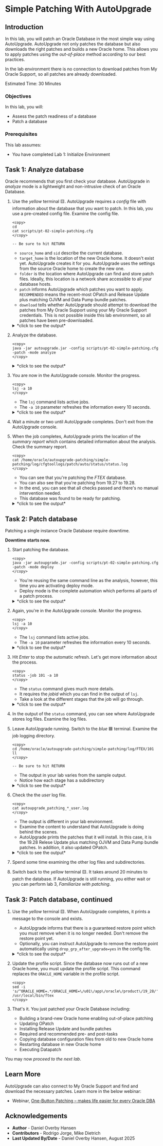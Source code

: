 # Simple Patching With AutoUpgrade

## Introduction

In this lab, you will patch an Oracle Database in the most simple way using AutoUpgrade. AutoUpgrade not only patches the database but also downloads the right patches and builds a new Oracle home. This allows you to apply patches using the *out-of-place* method according to our best practices. 

In the lab environment there is no connection to download patches from My Oracle Support, so all patches are already downloaded.

Estimated Time: 30 Minutes


### Objectives

In this lab, you will:

* Assess the patch readiness of a database
* Patch a database

### Prerequisites

This lab assumes:

- You have completed Lab 1: Initialize Environment

## Task 1: Analyze database

Oracle recommends that you first check your database. AutoUpgrade in *analyze* mode is a lightweight and non-intrusive check of an Oracle Database.

1. Use the *yellow* terminal 🟨. AutoUpgrade requires a *config* file with information about the database that you want to patch. In this lab, you use a pre-created config file. Examine the config file.

    ```
    <copy>
    cd
    cat scripts/pt-02-simple-patching.cfg
    </copy>

    -- Be sure to hit RETURN
    ```

    * `source_home` and `sid` describe the current database.
    * `target_home` is the location of the new Oracle home. It doesn't exist yet. AutoUpgrade creates it for you. AutoUpgrade uses the settings from the source Oracle home to create the new one.
    * `folder` is the location where AutoUpgrade can find and store patch files. Ideally, this location is a network share accessible to all your database hosts. 
    * `patch` informs AutoUpgrade which patches you want to apply. `RECOMMENDED` means the recent-most OPatch and Release Update plus matching OJVM and Data Pump bundle patches.
    * `download` tells whether AutoUpgrade should attempt to download the patches from My Oracle Support using your My Oracle Support credentials. This is not possible inside this lab environment, so all patches have been pre-downloaded.

    <details>
    <summary>*click to see the output*</summary>
    ``` text
    $ cat scripts/pt-02-simple-patching.cfg
    global.global_log_dir=/home/oracle/autoupgrade-patching/simple-patching/log
    patch1.source_home=/u01/app/oracle/product/19
    patch1.target_home=/u01/app/oracle/product/19_28
    patch1.sid=FTEX
    patch1.folder=/home/oracle/patch-repo
    patch1.patch=RECOMMENDED
    patch1.download=no
    ```
    </details>    

2. Analyze the database.

    ```
    <copy>
    java -jar autoupgrade.jar -config scripts/pt-02-simple-patching.cfg -patch -mode analyze
    </copy>
    ```

    <details>
    <summary>*click to see the output*</summary>
    ``` text
    $ java -jar autoupgrade.jar -config scripts/pt-02-simple-patching.cfg -patch -mode analyze
    AutoUpgrade Patching 25.3.250509 launched with default internal options
    Processing config file ...
    +-----------------------------------------+
    | Starting AutoUpgrade Patching execution |
    +-----------------------------------------+
    1 Non-CDB(s) will be analyzed
    Type 'help' to list console commands
    patch>
    ```
    </details>    

3. You are now in the AutoUpgrade console. Monitor the progress.

    ```
    <copy>
    lsj -a 10
    </copy>
    ```

    * The `lsj` command lists active jobs. 
    * The `-a 10` parameter refreshes the information every 10 seconds.

    <details>
    <summary>*click to see the output*</summary>
    ``` text
    patch> lsj -a 10
    patch> +----+-------+---------+---------+-------+----------+-------+----------------+
    |Job#|DB_NAME|    STAGE|OPERATION| STATUS|START_TIME|UPDATED|         MESSAGE|
    +----+-------+---------+---------+-------+----------+-------+----------------+
    | 100|   FTEX|PRECHECKS|EXECUTING|RUNNING|  07:43:51|37s ago|Executing Checks|
    +----+-------+---------+---------+-------+----------+-------+----------------+
    Total jobs 1
    
    The command lsj is running every 10 seconds. PRESS ENTER TO EXIT
    ```
    </details>        

4. Wait a minute or two until AutoUpgrade completes. Don't exit from the AutoUpgrade console. 

5. When the job completes, AutoUpgrade prints the location of the *summary report* which contains detailed information about the analysis. Check the summary report.

    ```
    <copy>
    cat /home/oracle/autoupgrade-patching/simple-patching/log/cfgtoollogs/patch/auto/status/status.log
    </copy>
    ```

    * You can see that you're patching the *FTEX* database. 
    * You can also see that you're patching from 19.27 to 19.28.
    * In the end, you can see that all checks passed and there's no manual intervention needed.
    * This database was found to be ready for patching. 

    <details>
    <summary>*click to see the output*</summary>
    ``` text
    $ cat /home/oracle/autoupgrade-patching/simple-patching/log/cfgtoollogs/patch/auto/status/status.log
    ==========================================
       AutoUpgrade Patching Summary Report
    ==========================================
    [Date]           Sat Jul 26 05:49:47 GMT 2025
    [Number of Jobs] 1
    ==========================================
    [Job ID] 100
    ==========================================
    [DB Name]                ftex
    [Version Before AutoUpgrade Patching] 19.27.0.0.0
    [Version After AutoUpgrade Patching]  19.28.0.0.250715
    ------------------------------------------
    [Stage Name]    PENDING
    [Status]        SUCCESS
    [Start Time]    2025-07-26 05:47:39
    [Duration]      0:00:00
    [Log Directory] /home/oracle/autoupgrade-patching/simple-patching/log/FTEX/100/pending
    ------------------------------------------
    [Stage Name]    PRECHECKS
    [Status]        SUCCESS
    [Start Time]    2025-07-26 05:47:39
    [Duration]      0:02:08
    [Log Directory] /home/oracle/autoupgrade-patching/simple-patching/log/FTEX/100/prechecks
    [Detail]        /home/oracle/autoupgrade-patching/simple-patching/log/FTEX/100/prechecks/ftex_preupgrade.log
                    Check passed and no manual intervention needed
    ------------------------------------------
    ```
    </details>   

## Task 2: Patch database

Patching a single instance Oracle Database require downtime. 

**Downtime starts now.**

1. Start patching the database. 

    ```
    <copy>
    java -jar autoupgrade.jar -config scripts/pt-02-simple-patching.cfg -patch -mode deploy
    </copy>
    ```

    * You're reusing the same command line as the analysis, however, this time you are activating deploy mode.
    * Deploy mode is the complete automation which performs all parts of a patch process. 

    <details>
    <summary>*click to see the output*</summary>
    ``` text
    $ java -jar autoupgrade.jar -config scripts/pt-02-simple-patching.cfg -patch -mode deploy
    AutoUpgrade Patching 25.3.250509 launched with default internal options
    Processing config file ...
    +-----------------------------------------+
    | Starting AutoUpgrade Patching execution |
    +-----------------------------------------+
    1 Non-CDB(s) will be analyzed
    Type 'help' to list console commands
    patch>
    ```
    </details>    

3. Again, you're in the AutoUpgrade console. Monitor the progress.

    ```
    <copy>
    lsj -a 10
    </copy>
    ```

    * The `lsj` command lists active jobs. 
    * The `-a 10` parameter refreshes the information every 10 seconds.

    <details>
    <summary>*click to see the output*</summary>
    ``` text
    lsj -a 10
    patch> +----+-------+---------+---------+-------+----------+-------+----------------+
    |Job#|DB_NAME|    STAGE|OPERATION| STATUS|START_TIME|UPDATED|         MESSAGE|
    +----+-------+---------+---------+-------+----------+-------+----------------+
    | 101|   FTEX|PRECHECKS|EXECUTING|RUNNING|  10:10:12|12s ago|Executing Checks|
    +----+-------+---------+---------+-------+----------+-------+----------------+
    Total jobs 1
    
    The command lsj is running every 10 seconds. PRESS ENTER TO EXIT
    ```
    </details>        

4. Hit *Enter* to stop the automatic refresh. Let's get more information about the process. 

    ```
    <copy>
    status -job 101 -a 10
    </copy>
    ```

    * The `status` command gives much more details. 
    * It requires the *jobid* which you can find in the output of `lsj`. 
    * Take a look at the different stages that the job will go through.

    <details>
    <summary>*click to see the output*</summary>
    ``` text
    Details
    
    	Job No           101
    	Oracle SID       FTEX
    	Start Time       24/11/04 10:10:12
    	Elapsed (min):   3
    	End time:        N/A
    
    Logfiles
    
    	Logs Base:    /home/oracle/autoupgrade-patching/simple-patching/log/FTEX
    	Job logs:     /home/oracle/autoupgrade-patching/simple-patching/log/FTEX/101
    	Stage logs:   /home/oracle/autoupgrade-patching/simple-patching/log/FTEX/101/prefixups
    	TimeZone:     /home/oracle/autoupgrade-patching/simple-patching/log/FTEX/temp
    	Remote Dirs:
    
    Stages
    	PENDING          <1 min
    	GRP              <1 min
    	PREACTIONS       <1 min
    	PRECHECKS        2 min
    	PREFIXUPS        ~1 min (RUNNING)
    	EXTRACT
    	INSTALL
    	ROOTSH
    	DBTOOLS
    	OPATCH
    	AUTOUPGRADE
    	POSTCHECKS
    	POSTFIXUPS
    	POSTACTIONS
    
    Stage-Progress Per Container
    
    	+--------+---------+
    	|Database|PREFIXUPS|
    	+--------+---------+
    	|    ftex|    0  % |
    	+--------+---------+
    
    The command status is running every 10 seconds. PRESS ENTER TO EXIT
    ```
    </details>   

5. In the output of the `status` command, you can see where AutoUpgrade stores log files. Examine the log files.

6. Leave AutoUpgrade running. Switch to the *blue* 🟦 terminal. Examine the job logging directory.

    ```
    <copy>
    cd /home/oracle/autoupgrade-patching/simple-patching/log/FTEX/101
    ll
    </copy>

    -- Be sure to hit RETURN
    ```

    * The output in your lab varies from the sample output.
    * Notice how each stage has a subdirectory

    <details>
    <summary>*click to see the output*</summary>
    ``` text
    $ cd /home/oracle/autoupgrade-patching/simple-patching/log/FTEX/101
    $ ll
    total 36
    -rw-r-----. 1 oracle oinstall 22287 Nov  4 10:16 autoupgrade_patching_20241104.log
    -rw-r-----. 1 oracle oinstall     0 Nov  4 10:10 autoupgrade_patching_20241104.log.lck
    -rw-r-----. 1 oracle oinstall  2880 Nov  4 10:16 autoupgrade_patching_20241104_user.log
    -rw-r-----. 1 oracle oinstall     0 Nov  4 10:10 autoupgrade_patching_20241104_user.log.lck
    -rw-r-----. 1 oracle oinstall     0 Nov  4 10:10 autoupgrade_patching_err.log
    -rw-r-----. 1 oracle oinstall     0 Nov  4 10:10 autoupgrade_patching_err.log.lck
    drwxr-x---. 2 oracle oinstall    49 Nov  4 10:16 dbtools
    drwxr-x---. 2 oracle oinstall    52 Nov  4 10:15 extract
    drwxr-x---. 2 oracle oinstall    21 Nov  4 10:10 grp
    drwxr-x---. 2 oracle oinstall    96 Nov  4 10:16 install
    drwxr-x---. 2 oracle oinstall  4096 Nov  4 10:16 opatch
    drwxr-x---. 2 oracle oinstall    25 Nov  4 10:10 pending
    drwxr-x---. 2 oracle oinstall    28 Nov  4 10:10 preaction
    drwxr-x---. 4 oracle oinstall  4096 Nov  4 10:12 prechecks
    drwxr-x---. 2 oracle oinstall   155 Nov  4 10:14 prefixups
    drwxr-x---. 2 oracle oinstall    24 Nov  4 10:16 rootsh
    ```
    </details> 

7. Check the the *user* log file.

    ```
    <copy>
    cat autoupgrade_patching_*_user.log
    </copy>
    ```

    * The output is different in your lab environment.
    * Examine the content to understand that AutoUpgrade is doing behind the scenes.
    * AutoUpgrade prints the patches that it will install. In this case, it is the 19.28 Relese Update plus matching OJVM and Data Pump bundle patches. In addition, it also updated OPatch.

    <details>
    <summary>*click to see the output*</summary>
    ``` text
    $ cat autoupgrade_patching_*_user.log
    2025-07-26 05:54:09.876 INFO
    build.MOS_LINK:https://support.oracle.com/epmos/faces/DocumentDisplay?id=2485457.1
    build.MOS_NOTE:2485457.1
    build.date:2025/05/09 02:53:15 +0000
    build.hash:3110a3d32
    build.hash_date:2025/05/05 19:43:04 +0000
    build.label:(HEAD, tag: v25.3, origin/stable_devel, stable_devel)
    build.max_target_version:19
    build.supported_target_versions:19
    build.type:production
    build.version:25.3.250509
    
    2025-07-26 05:54:09.877 INFO The following patches will be used for this job:
    /home/oracle/patch-repo/LINUX.X64_193000_db_home.zip - Base Image - 19
    /home/oracle/patch-repo/p37960098_190000_Linux-x86-64_dbru1928.zip - Database Release Update : 19.28.0.0.250715 (37960098)
    /home/oracle/patch-repo/p38170982_1928000DBRU_Generic_dpbp1928.zip - DATAPUMP BUNDLE PATCH 19.28.0.0.0
    /home/oracle/patch-repo/p37847857_190000_Linux-x86-64_ojvm1928.zip - OJVM RELEASE UPDATE: 19.28.0.0.250715 (37847857)
    /home/oracle/patch-repo/p6880880_190000_Linux-x86-64.zip - OPatch - 12.2.0.1.47
    2025-07-26 05:54:10.386 INFO Guarantee Restore Point (GRP) successfully removed [FTEX][AU_PATCHING_9212_FTEX1927000]
    2025-07-26 05:54:11.468 INFO Guarantee Restore Point (GRP) successfully created [FTEX][AU_PATCHING_9212_FTEX1927000]
    2025-07-26 05:54:11.530 INFO No user defined actions were specified
    2025-07-26 05:54:16.467 INFO Analyzing FTEX, 60 checks will run using 8 threads
    ```
    </details> 

8. Spend some time examining the other log files and subdirectories.

9. Switch back to the *yellow* terminal 🟨. It takes around 20 minutes to patch the database. If AutoUpgrade is still running, you either wait or you can perform lab 3, *Familiarize with patching*. 

## Task 3: Patch database, continued

1. Use the *yellow* terminal 🟨. When AutoUpgrade completes, it prints a message to the console and exists. 

    * AutoUpgrade informs that there is a guaranteed restore point which you must remove when it is no longer needed. Don't remove the restore point yet.
    * Optionally, you can instruct AutoUpgrade to remove the restore point automatically using `drop_grp_after_upgrade=yes` in the config file.

    <details>
    <summary>*click to see the output*</summary>
    ``` text
    Job 101 completed
    ------------------- Final Summary --------------------
    Number of databases            [ 1 ]
    
    Jobs finished                  [1]
    Jobs failed                    [0]
    Jobs restored                  [0]
    Jobs pending                   [0]
    
    ---- Drop GRP at your convenience once you consider it is no longer needed ----
    Drop GRP from FTEX: drop restore point AU_PATCHING_9212_FTEX1921000
    
    
    Please check the summary report at:
    /home/oracle/autoupgrade-patching/simple-patching/log/cfgtoollogs/patch/auto/status/status.html
    /home/oracle/autoupgrade-patching/simple-patching/log/cfgtoollogs/patch/auto/status/status.log
    ```
    </details> 

2. Update the profile script. Since the database now runs out of a new Oracle home, you must update the profile script. This command replaces the `ORACLE_HOME` variable in the profile script.

    ```
    <copy>
    sed -i 's/^ORACLE_HOME=.*/ORACLE_HOME=\/u01\/app\/oracle\/product\/19_28/' /usr/local/bin/ftex
    </copy>
    ``` 

3. That's it. You just patched your Oracle Database including:
    * Building a brand-new Oracle home enabling out-of-place patching
    * Updating OPatch
    * Installing Release Update and bundle patches
    * Required and recommended pre- and post-tasks
    * Copying database configuration files from old to new Oracle home
    * Restarting database in new Oracle home
    * Executing Datapatch

You may now *proceed to the next lab*.

## Learn More

AutoUpgrade can also connect to My Oracle Support and find and download the necessary patches. Learn more in the below webinar:

* Webinar, [One-Button Patching – makes life easier for every Oracle DBA](https://youtu.be/brnBavVLyM0)

## Acknowledgements

* **Author** - Daniel Overby Hansen
* **Contributors** - Rodrigo Jorge, Mike Dietrich
* **Last Updated By/Date** - Daniel Overby Hansen, August 2025